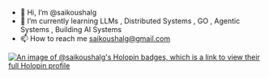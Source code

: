 - 👋 Hi, I’m @saikoushalg
- 🌱 I’m currently learning LLMs , Distributed Systems , GO , Agentic Systems , Building AI Systems
- 📫 How to reach me  saikoushalg@gmail.com 


[![An image of @saikoushalg's Holopin badges, which is a link to view their full Holopin profile](https://holopin.me/saikoushalg)](https://holopin.io/@saikoushalg)
<!---
saikoushalg/saikoushalg is a ✨ special ✨ repository because its `README.md` (this file) appears on your GitHub profile.
You can click the Preview link to take a look at your changes.
--->
